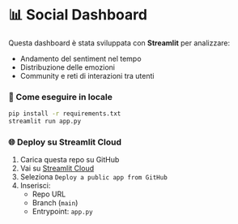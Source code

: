 # 📊 Social Dashboard

Questa dashboard è stata sviluppata con **Streamlit** per analizzare:
- Andamento del sentiment nel tempo
- Distribuzione delle emozioni
- Community e reti di interazioni tra utenti

### 🚀 Come eseguire in locale
```bash
pip install -r requirements.txt
streamlit run app.py
```

### 🌐 Deploy su Streamlit Cloud
1. Carica questa repo su GitHub
2. Vai su [Streamlit Cloud](https://share.streamlit.io)
3. Seleziona `Deploy a public app from GitHub`
4. Inserisci:
   - Repo URL
   - Branch (`main`)
   - Entrypoint: `app.py`
